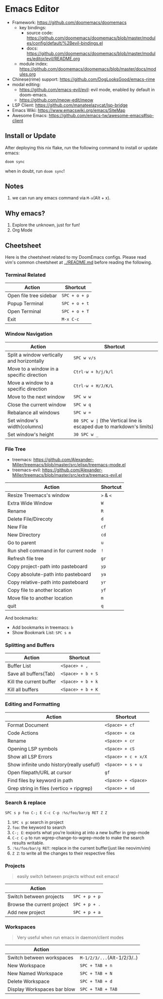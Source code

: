 # Emacs Editor

- Framework: <https://github.com/doomemacs/doomemacs>
  - key bindings:
    - source code: <https://github.com/doomemacs/doomemacs/blob/master/modules/config/default/%2Bevil-bindings.el>
    - docs: <https://github.com/doomemacs/doomemacs/blob/master/modules/editor/evil/README.org>
  - module index: <https://github.com/doomemacs/doomemacs/blob/master/docs/modules.org>
- Chinese(rime) support: <https://github.com/DogLooksGood/emacs-rime>
- modal editing:
  - <https://github.com/emacs-evil/evil>: evil mode, enabled by default in doom-emacs.
  - <https://github.com/meow-edit/meow>
- LSP Client: <https://github.com/manateelazycat/lsp-bridge>
- Emacs Wiki: <https://www.emacswiki.org/emacs/SiteMap>
- Awesome Emacs: <https://github.com/emacs-tw/awesome-emacs#lsp-client>

## Install or Update

After deploying this nix flake, run the following command to install or update emacs:

```bash
doom sync
```

when in doubt, run `doom sync`!

## Notes

1. we can run any emacs command via `M-x`(Alt + x).

## Why emacs?

1. Explore the unknown, just for fun!
2. Org Mode

## Cheetsheet

Here is the cheetsheet related to my DoomEmacs configs. Please read vim's common cheetsheet at [../README.md](../README.md) before reading the following.

### Terminal Related

| Action                 | Shortcut      |
| ---------------------- | ------------- |
| Open file tree sidebar | `SPC + o + p` |
| Popup Terminal         | `SPC + o + t` |
| Open Terminal          | `SPC + o + T` |
| Exit                   | `M-x C-c`     |

### Window Navigation

| Action                                     | Shortcut                                                              |
| ------------------------------------------ | --------------------------------------------------------------------- |
| Split a window vertically and horizontally | `SPC w v/s`                                                           |
| Move to a window in a specific direction   | `Ctrl-w + h/j/k/l`                                                    |
| Move a window to a specific direction      | `Ctrl-w + H/J/K/L`                                                    |
| Move to the next window                    | `SPC w w`                                                             |
| Close the current window                   | `SPC w q`                                                             |
| Rebalance all windows                      | `SPC w =`                                                             |
| Set window's width(columns)                | `80 SPC w \|` (the Vertical line is escaped due to markdown's limits) |
| Set window's height                        | `30 SPC w _ `                                                         |

### File Tree

- treemacs: <https://github.com/Alexander-Miller/treemacs/blob/master/src/elisp/treemacs-mode.el>
- treemacs-evil: <https://github.com/Alexander-Miller/treemacs/blob/master/src/extra/treemacs-evil.el>

| Action                                | Shortcut  |
| ------------------------------------- | --------- |
| Resize Treemacs's window              | `>` & `<` |
| Extra Wide Window                     | `W`       |
| Rename                                | `R`       |
| Delete File/Direcoty                  | `d`       |
| New File                              | `cf`      |
| New Directory                         | `cd`      |
| Go to parent                          | `u`       |
| Run shell command in for current node | `!`       |
| Refresh file tree                     | `gr`      |
| Copy project-path into pasteboard     | `yp`      |
| Copy absolute-path into pasteboard    | `ya`      |
| Copy relative-path into pasteboard    | `yr`      |
| Copy file to another location         | `yf`      |
| Move file to another location         | `m`       |
| quit                                  | `q`       |

And bookmarks:

- Add bookmarks in treemacs: `b`
- Show Bookmark List: `SPC s m`

### Splitting and Buffers

| Action                  | Shortcut          |
| ----------------------- | ----------------- |
| Buffer List             | `<Space> + ,`     |
| Save all buffers(Tab)   | `<Space> + b + S` |
| Kill the current buffer | `<Space> + b + k` |
| Kill all buffers        | `<Space> + b + K` |

### Editing and Formatting

| Action                                     | Shortcut            |
| ------------------------------------------ | ------------------- |
| Format Document                            | `<Space> + cf`      |
| Code Actions                               | `<Space> + ca`      |
| Rename                                     | `<Space> + cr`      |
| Opening LSP symbols                        | `<Space> + cS`      |
| Show all LSP Errors                        | `<Space> + c + x/X` |
| Show infinite undo history(really useful!) | `<Space> + s + u`   |
| Open filepath/URL at cursor                | `gf`                |
| Find files by keyword in path              | `<Space> + <Space>` |
| Grep string in files (vertico + ripgrep)   | `<Space> + sd`      |

### Search & replace

```bash
SPC s p foo C-; E C-c C-p :%s/foo/bar/g RET Z Z
```

1. `SPC s p`: search in project
1. `foo`: the keyword to search
1. `C-; E`: exports what you’re looking at into a new buffer in grep-mode
1. `C-c C-p` to run wgrep-change-to-wgrep-mode to make the search results writable.
1. `:%s/foo/bar/g RET`: replace in the current buffer(just like neovim/vim)
1. `Z Z`: to write all the changes to their respective files

### Projects

> easily switch between projects without exit emacs!

| Action                     |               |
| -------------------------- | ------------- |
| Switch between projects    | `SPC + p + p` |
| Browse the current project | `SPC + p + .` |
| Add new project            | `SPC + p + a` |

### Workspaces

> Very useful when run emacs in daemon/client modes

| Action                      |                             |
| --------------------------- | --------------------------- |
| Switch between workspaces   | `M-1/2/3/...`(Alt-1/2/3/..) |
| New Workspace               | `SPC + TAB + n`             |
| New Named Workspace         | `SPC + TAB + N`             |
| Delete Workspace            | `SPC + TAB + d`             |
| Display Workspaces bar blow | `SPC + TAB + TAB`           |
